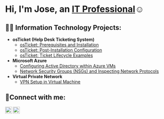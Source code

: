 <h1>Hi, I'm Jose, an <a href="https://linkedin.com/in/alearroyyoo">IT Professional</a>☺</h1>

<h2>👨‍💻 Information Technology Projects:</h2>

- <b>osTicket (Help Desk Ticketing System)</b>
  - [osTicket: Prerequisites and Installation](https://github.com/cloudysfmoon/osticket-prereqs)
  - [osTicket: Post-Installation Configuration](https://github.com/cloudysfmoon/post-install-config)
  - [osTicket: Ticket Lifecycle Examples](https://github.com/cloudysfmoon/ticket-lifecycle)
- <b>Microsoft Azure</b>
  - [Configuring Active Directory within Azure VMs](https://github.com/cloudysfmoon/configure-ad)
  - [Network Security Groups (NSGs) and Inspecting Network Protocols](https://github.com/cloudysfmoon/azure-network-protocols)
- <b>Virtual Private Network</b>
  - [VPN Setup in Virtual Machine ](https://github.com/cloudysfmoon/vpnsetup)

<h2>🤳Connect with me:</h2>

[<img align="left" alt="Josh | Twitter" width="22px" src="https://cdn.jsdelivr.net/npm/simple-icons@v3/icons/twitter.svg" />][twitter]
[<img align="left" alt="Josh | LinkedIn" width="22px" src="https://cdn.jsdelivr.net/npm/simple-icons@v3/icons/linkedin.svg" />][linkedin]

[twitter]: https://x.com/josueemancera
[linkedin]: https://www.linkedin.com/in/alearroyyoo/
